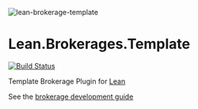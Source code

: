 ![lean-brokerage-template](https://cdn.quantconnect.com/i/tu/lean-brokerage-template.png)

# Lean.Brokerages.Template

[![Build Status](https://github.com/QuantConnect/Lean.Brokerages.Template/workflows/Build%20%26%20Test/badge.svg)](https://github.com/QuantConnect/Lean.Brokerages.Template/actions?query=workflow%3A%22Build%20%26%20Test%22)

Template Brokerage Plugin for [Lean](https://github.com/QuantConnect/Lean)

See the [brokerage development guide](https://www.quantconnect.com/tutorials/open-source/brokerage-development-guide)

